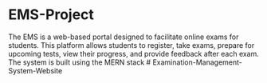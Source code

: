 # EMS-Project
The EMS is a web-based portal designed to facilitate online exams for students. This platform allows students to register, take exams, prepare for upcoming tests, view their progress, and provide feedback after each exam. The system is built using the MERN stack
#   E x a m i n a t i o n - M a n a g e m e n t - S y s t e m - W e b s i t e  
 